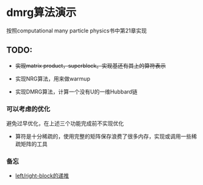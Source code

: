 dmrg算法演示
======

按照computational many particle physics书中第21章实现

TODO:
------

+ ~~实现matrix product，superblock。实现基还有其上的算符表示~~

+ 实现NRG算法，用来做warmup

+ 实现DMRG算法，计算一个没有U的一维Hubbard链  

### 可以考虑的优化

避免过早优化，在上述三个功能完成前不实现优化

+ 算符是十分稀疏的，使用完整的矩阵保存浪费了很多内存，实现或调用一些稀疏矩阵的工具

### 备忘

+ [left/right-block的递推](markdowns/left_right_block.md#block的递推)
